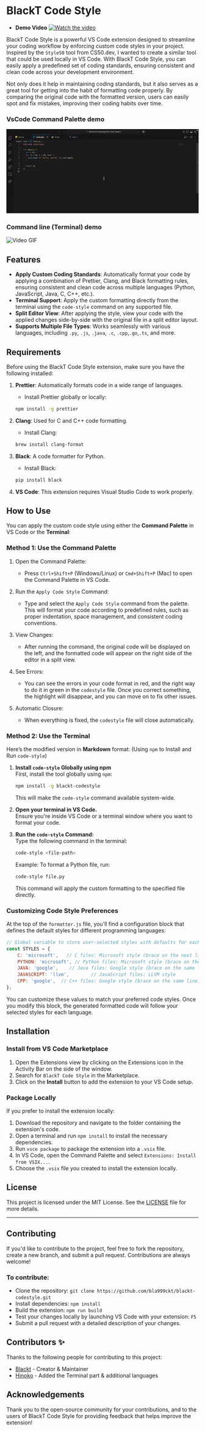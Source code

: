 # BlackT Code Style

- **Demo Video**
[![Watch the video](https://img.youtube.com/vi/B1cwmkKPMgo/maxresdefault.jpg)](https://youtu.be/B1cwmkKPMgo)

BlackT Code Style is a powerful VS Code extension designed to streamline your coding workflow by enforcing custom code styles in your project. Inspired by the `Style50` tool from CS50.dev, I wanted to create a similar tool that could be used locally in VS Code. With BlackT Code Style, you can easily apply a predefined set of coding standards, ensuring consistent and clean code across your development environment.

Not only does it help in maintaining coding standards, but it also serves as a great tool for getting into the habit of formatting code properly. By comparing the original code with the formatted version, users can easily spot and fix mistakes, improving their coding habits over time.

### VsCode Command Palette demo

![Video GIF](images/codestyle.gif)

### Command line (Terminal) demo

![Video GIF](https://github.com/hinokonoko77/blackt-codestyle/blob/master/images/outputf.gif)

## Features

- **Apply Custom Coding Standards**: Automatically format your code by applying a combination of Prettier, Clang, and Black formatting rules, ensuring consistent and clean code across multiple languages (Python, JavaScript, Java, C, C++, etc.).
- **Terminal Support**: Apply the custom formatting directly from the terminal using the `code-style` command on any supported file.
- **Split Editor View**: After applying the style, view your code with the applied changes side-by-side with the original file in a split editor layout.
- **Supports Multiple File Types**: Works seamlessly with various languages, including `.py`, `.js`, `.java`, `.c`, `.cpp`,`.go`,`.ts`, and more.

## Requirements

Before using the BlackT Code Style extension, make sure you have the following installed:

1. **Prettier**: Automatically formats code in a wide range of languages.
    - Install Prettier globally or locally:
    ```bash
    npm install -g prettier
    ```

2. **Clang**: Used for C and C++ code formatting.
    - Install Clang:
    ```bash
    brew install clang-format
    ```

3. **Black**: A code formatter for Python.
    - Install Black:
    ```bash
    pip install black
    ```

4. **VS Code**: This extension requires Visual Studio Code to work properly.

## How to Use

You can apply the custom code style using either the **Command Palette** in VS Code or the **Terminal**:

### Method 1: Use the Command Palette
1. Open the Command Palette:
    - Press `Ctrl+Shift+P` (Windows/Linux) or `Cmd+Shift+P` (Mac) to open the Command Palette in VS Code.

2. Run the `Apply Code Style` Command:
    - Type and select the `Apply Code Style` command from the palette. This will format your code according to predefined rules, such as proper indentation, space management, and consistent coding conventions.

3. View Changes:
    - After running the command, the original code will be displayed on the left, and the formatted code will appear on the right side of the editor in a split view.

4. See Errors:
    - You can see the errors in your code format in red, and the right way to do it in green in the `codestyle` file. Once you correct something, the highlight will disappear, and you can move on to fix other issues.

5. Automatic Closure:
    - When everything is fixed, the `codestyle` file will close automatically.

### Method 2: Use the Terminal
Here’s the modified version in **Markdown** format:
 (Using `npm` to Install and Run `code-style`)

1. **Install `code-style` Globally using npm**  
   First, install the tool globally using `npm`:  
   ```bash
   npm install -g blackt-codestyle
   ```
   This will make the `code-style` command available system-wide.

2. **Open your terminal in VS Code.**  
   Ensure you're inside VS Code or a terminal window where you want to format your code.

3. **Run the `code-style` Command:**  
   Type the following command in the terminal:  
   ```bash
   code-style <file-path>
   ```
   Example: To format a Python file, run:  
   ```bash
   code-style file.py
   ```
   This command will apply the custom formatting to the specified file directly.

### Customizing Code Style Preferences

At the top of the `formatter.js` file, you'll find a configuration block that defines the default styles for different programming languages:

```javascript
// Global variable to store user-selected styles with defaults for each language
const STYLES = {
    C: 'microsoft',   // C files: Microsoft style (brace on the next line)
    PYTHON: 'microsoft', // Python files: Microsoft style (brace on the next line)
    JAVA: 'google',    // Java files: Google style (brace on the same line)
    JAVASCRIPT: 'llvm',        // JavaScript files: LLVM style
    CPP: 'google',  // C++ files: Google style (brace on the same line)
};
```

You can customize these values to match your preferred code styles. Once you modify this block, the generated formatted code will follow your selected styles for each language.

## Installation

### Install from VS Code Marketplace
1. Open the Extensions view by clicking on the Extensions icon in the Activity Bar on the side of the window.
2. Search for `BlackT Code Style` in the Marketplace.
3. Click on the **Install** button to add the extension to your VS Code setup.

### Package Locally
If you prefer to install the extension locally:
1. Download the repository and navigate to the folder containing the extension's code.
2. Open a terminal and run `npm install` to install the necessary dependencies.
3. Run `vsce package` to package the extension into a `.vsix` file.
4. In VS Code, open the Command Palette and select `Extensions: Install from VSIX...`.
5. Choose the `.vsix` file you created to install the extension locally.

## License

This project is licensed under the MIT License. See the [LICENSE](LICENSE) file for more details.

---

## Contributing

If you'd like to contribute to the project, feel free to fork the repository, create a new branch, and submit a pull request. Contributions are always welcome!

### To contribute:
- Clone the repository: `git clone https://github.com/bla999ckt/blackt-codestyle.git`
- Install dependencies: `npm install`
- Build the extension: `npm run build`
- Test your changes locally by launching VS Code with your extension: `F5`
- Submit a pull request with a detailed description of your changes.

## Contributors ✨

Thanks to the following people for contributing to this project:

- [Blackt](https://github.com/bla999ckt) - Creator & Maintainer
- [Hinoko](https://github.com/hinokonoko77) - Added the Terminal part & additional languages 

## Acknowledgements

Thank you to the open-source community for your contributions, and to the users of BlackT Code Style for providing feedback that helps improve the extension!

